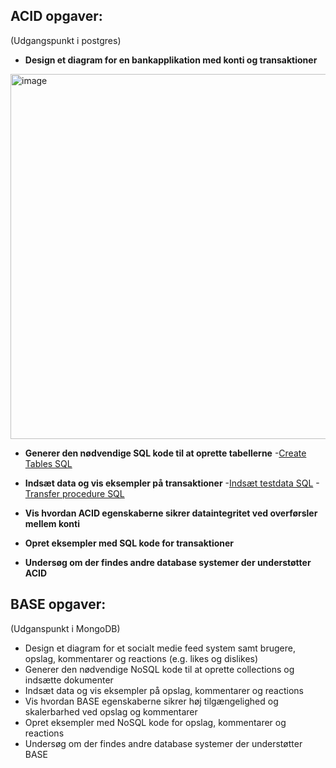 ## ACID opgaver:
(Udgangspunkt i postgres)
- **Design et diagram for en bankapplikation med konti og transaktioner**
<img width="1050" height="584" alt="image" src="https://github.com/user-attachments/assets/012b5d5c-f11c-4aa5-a9be-fd87cdb84aa1" />

- **Generer den nødvendige SQL kode til at oprette tabellerne**
  -[Create Tables SQL](./createTables.sql)
  
- **Indsæt data og vis eksempler på transaktioner**
  -[Indsæt testdata SQL](./TestData.sql)
  -[Transfer procedure SQL](./TransferFunds.sql)
  
- **Vis hvordan ACID egenskaberne sikrer dataintegritet ved overførsler mellem konti**

- **Opret eksempler med SQL kode for transaktioner**

- **Undersøg om der findes andre database systemer der understøtter ACID**


## BASE opgaver:
(Udganspunkt i MongoDB)
- Design et diagram for et socialt medie feed system samt brugere, opslag, kommentarer og reactions (e.g. likes og dislikes)
- Generer den nødvendige NoSQL kode til at oprette collections og indsætte dokumenter
- Indsæt data og vis eksempler på opslag, kommentarer og reactions
- Vis hvordan BASE egenskaberne sikrer høj tilgængelighed og skalerbarhed ved opslag og kommentarer
- Opret eksempler med NoSQL kode for opslag, kommentarer og reactions
- Undersøg om der findes andre database systemer der understøtter BASE
